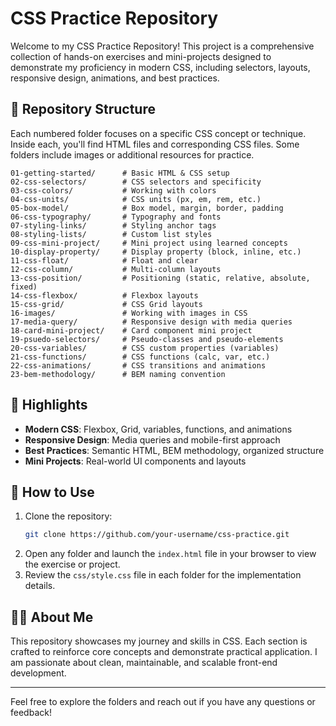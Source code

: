 # CSS Practice Repository

Welcome to my CSS Practice Repository! This project is a comprehensive collection of hands-on exercises and mini-projects designed to demonstrate my proficiency in modern CSS, including selectors, layouts, responsive design, animations, and best practices.

## 📁 Repository Structure
Each numbered folder focuses on a specific CSS concept or technique. Inside each, you'll find HTML files and corresponding CSS files. Some folders include images or additional resources for practice.

```
01-getting-started/      # Basic HTML & CSS setup
02-css-selectors/        # CSS selectors and specificity
03-css-colors/           # Working with colors
04-css-units/            # CSS units (px, em, rem, etc.)
05-box-model/            # Box model, margin, border, padding
06-css-typography/       # Typography and fonts
07-styling-links/        # Styling anchor tags
08-styling-lists/        # Custom list styles
09-css-mini-project/     # Mini project using learned concepts
10-display-property/     # Display property (block, inline, etc.)
11-css-float/            # Float and clear
12-css-column/           # Multi-column layouts
13-css-position/         # Positioning (static, relative, absolute, fixed)
14-css-flexbox/          # Flexbox layouts
15-css-grid/             # CSS Grid layouts
16-images/               # Working with images in CSS
17-media-query/          # Responsive design with media queries
18-card-mini-project/    # Card component mini project
19-psuedo-selectors/     # Pseudo-classes and pseudo-elements
20-css-variables/        # CSS custom properties (variables)
21-css-functions/        # CSS functions (calc, var, etc.)
22-css-animations/       # CSS transitions and animations
23-bem-methodology/      # BEM naming convention
```

## 🌟 Highlights
- **Modern CSS**: Flexbox, Grid, variables, functions, and animations
- **Responsive Design**: Media queries and mobile-first approach
- **Best Practices**: Semantic HTML, BEM methodology, organized structure
- **Mini Projects**: Real-world UI components and layouts

## 🚀 How to Use
1. Clone the repository:
   ```sh
   git clone https://github.com/your-username/css-practice.git
   ```
2. Open any folder and launch the `index.html` file in your browser to view the exercise or project.
3. Review the `css/style.css` file in each folder for the implementation details.

## 👨‍💻 About Me
This repository showcases my journey and skills in CSS. Each section is crafted to reinforce core concepts and demonstrate practical application. I am passionate about clean, maintainable, and scalable front-end development.

---

Feel free to explore the folders and reach out if you have any questions or feedback!